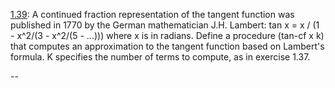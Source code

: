 [1.39](http://mitpress.mit.edu/sicp/full-text/book/book-Z-H-12.html#%_thm_1.39): 
A continued fraction representation of the tangent function was published in 1770 by the German mathematician
J.H. Lambert:
tan x = x / (1 - x^2/(3 - x^2/(5 - ...)))
where x is in radians. Define a procedure (tan-cf x k) that computes an approximation to the tangent function
based on Lambert's formula. K specifies the number of terms to compute, as in exercise 1.37.

--

